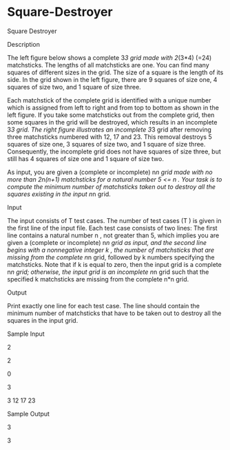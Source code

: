 # Square-Destroyer

Square Destroyer

Description

The left figure below shows a complete 3*3 grid made with 2*(3*4) (=24) matchsticks. The lengths of all matchsticks are one. You can find many squares of different sizes in the grid. The size of a square is the length of its side. In the grid shown in the left figure, there are 9 squares of size one, 4 squares of size two, and 1 square of size three.

Each matchstick of the complete grid is identified with a unique number which is assigned from left to right and from top to bottom as shown in the left figure. If you take some matchsticks out from the complete grid, then some squares in the grid will be destroyed, which results in an incomplete 3*3 grid. The right figure illustrates an incomplete 3*3 grid after removing three matchsticks numbered with 12, 17 and 23. This removal destroys 5 squares of size one, 3 squares of size two, and 1 square of size three. Consequently, the incomplete grid does not have squares of size three, but still has 4 squares of size one and 1 square of size two.

As input, you are given a (complete or incomplete) n*n grid made with no more than 2n(n+1) matchsticks for a natural number 5 <= n . Your task is to compute the minimum number of matchsticks taken
out to destroy all the squares existing in the input n*n grid.

Input

The input consists of T test cases. The number of test cases (T ) is given in the first line of the input file.
Each test case consists of two lines: The first line contains a natural number n , not greater than 5, which implies you are given a (complete or incomplete) n*n grid as input, and the second line begins with a nonnegative integer k , the number of matchsticks that are missing from the complete n*n grid, followed by
k numbers specifying the matchsticks. Note that if k is equal to zero, then the input grid is a complete n*n grid; otherwise, the input grid is an incomplete n*n grid such that the specified k matchsticks are missing from the complete n*n grid.

Output

Print exactly one line for each test case. The line should contain the minimum number of matchsticks that have to be taken out to destroy all the squares in the input grid.

Sample Input

2

2

0

3

3 12 17 23

Sample Output

3

3
